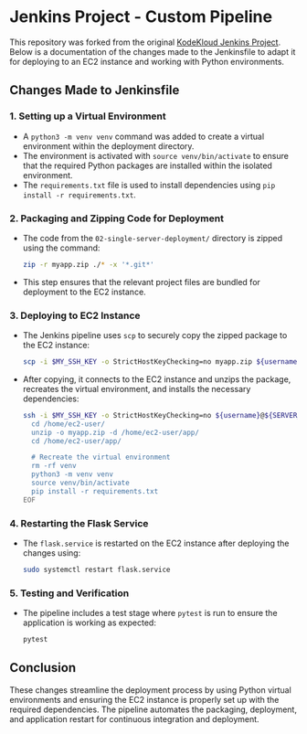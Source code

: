 # Jenkins Project - Custom Pipeline

This repository was forked from the original [KodeKloud Jenkins Project](https://github.com/kodekloudhub/course-jenkins-project). Below is a documentation of the changes made to the Jenkinsfile to adapt it for deploying to an EC2 instance and working with Python environments.

## Changes Made to Jenkinsfile

### 1. **Setting up a Virtual Environment**
   - A `python3 -m venv venv` command was added to create a virtual environment within the deployment directory.
   - The environment is activated with `source venv/bin/activate` to ensure that the required Python packages are installed within the isolated environment.
   - The `requirements.txt` file is used to install dependencies using `pip install -r requirements.txt`.

### 2. **Packaging and Zipping Code for Deployment**
   - The code from the `02-single-server-deployment/` directory is zipped using the command:
     ```bash
     zip -r myapp.zip ./* -x '*.git*'
     ```
   - This step ensures that the relevant project files are bundled for deployment to the EC2 instance.

### 3. **Deploying to EC2 Instance**
   - The Jenkins pipeline uses `scp` to securely copy the zipped package to the EC2 instance:
     ```bash
     scp -i $MY_SSH_KEY -o StrictHostKeyChecking=no myapp.zip ${username}@${SERVER_IP}:/home/ec2-user/
     ```
   - After copying, it connects to the EC2 instance and unzips the package, recreates the virtual environment, and installs the necessary dependencies:
     ```bash
     ssh -i $MY_SSH_KEY -o StrictHostKeyChecking=no ${username}@${SERVER_IP} << EOF
       cd /home/ec2-user/
       unzip -o myapp.zip -d /home/ec2-user/app/
       cd /home/ec2-user/app/

       # Recreate the virtual environment
       rm -rf venv
       python3 -m venv venv
       source venv/bin/activate
       pip install -r requirements.txt
     EOF
     ```

### 4. **Restarting the Flask Service**
   - The `flask.service` is restarted on the EC2 instance after deploying the changes using:
     ```bash
     sudo systemctl restart flask.service
     ```

### 5. **Testing and Verification**
   - The pipeline includes a test stage where `pytest` is run to ensure the application is working as expected:
     ```bash
     pytest
     ```

## Conclusion
These changes streamline the deployment process by using Python virtual environments and ensuring the EC2 instance is properly set up with the required dependencies. The pipeline automates the packaging, deployment, and application restart for continuous integration and deployment.
